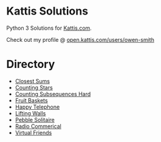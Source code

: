 # Kattis Solutions

Python 3 Solutions for [Kattis.com](https://open.kattis.com/). 

Check out my profile @ [open.kattis.com/users/owen-smith](https://open.kattis.com/users/owen-smith)

# Directory

- [Closest Sums](https://github.com/owenps/KattisSolutions/blob/main/closest_sums.py)
- [Counting Stars](https://github.com/owenps/KattisSolutions/blob/main/counting_stars.py)
- [Counting Subsequences Hard](https://github.com/owenps/KattisSolutions/blob/main/counting_subsequences_hard.py)
- [Fruit Baskets](https://github.com/owenps/KattisSolutions/blob/main/fruit_baskets.py)
- [Happy Telephone](https://github.com/owenps/KattisSolutions/blob/main/happy_telephones.py)
- [Lifting Walls](https://github.com/owenps/KattisSolutions/blob/main/lifting_walls.py)
- [Pebble Solitaire](https://github.com/owenps/KattisSolutions/blob/main/pebble_solitaire.py)
- [Radio Commerical](https://github.com/owenps/KattisSolutions/blob/main/radio_commercial.py)
- [Virtual Friends](https://github.com/owenps/KattisSolutions/blob/main/virtual_friends.py)
